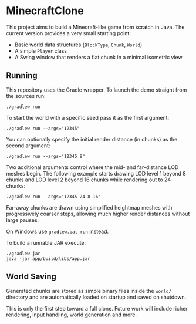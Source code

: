 # MinecraftClone

This project aims to build a Minecraft-like game from scratch in Java. The current version provides a very small starting point:

- Basic world data structures (`BlockType`, `Chunk`, `World`)
- A simple `Player` class
- A Swing window that renders a flat chunk in a minimal isometric view

## Running

This repository uses the Gradle wrapper. To launch the demo straight from the sources run:

```
./gradlew run
```

To start the world with a specific seed pass it as the first argument:

```
./gradlew run --args="12345"
```

You can optionally specify the initial render distance (in chunks) as the second argument:

```
./gradlew run --args="12345 8"
```

Two additional arguments control where the mid- and far-distance LOD meshes
begin. The following example starts drawing LOD level 1 beyond 8 chunks and LOD
level 2 beyond 16 chunks while rendering out to 24 chunks:

```
./gradlew run --args="12345 24 8 16"
```

Far-away chunks are drawn using simplified heightmap meshes with progressively
coarser steps, allowing much higher render distances without large pauses.

On Windows use `gradlew.bat run` instead.

To build a runnable JAR execute:

```
./gradlew jar
java -jar app/build/libs/app.jar
```

## World Saving

Generated chunks are stored as simple binary files inside the `world/` directory
and are automatically loaded on startup and saved on shutdown.

This is only the first step toward a full clone. Future work will include richer rendering, input handling, world generation and more.
